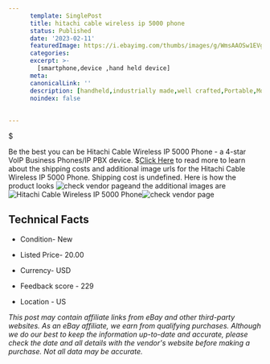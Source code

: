 ```yaml
---
      template: SinglePost
      title: hitachi cable wireless ip 5000 phone
      status: Published
      date: '2023-02-11'
      featuredImage: https://i.ebayimg.com/thumbs/images/g/WmsAAOSw1EVgYt2d/s-l225.jpg
      categories: 
      excerpt: >-
        [smartphone,device ,hand held device]
      meta:
      canonicalLink: ''
      description: [handheld,industrially made,well crafted,Portable,Mobile,Compact,Convenient,Lightweight,Maneuverable,Man-portable,Miniature,Carriable,Hand-held,Light,Holdable,Transportable,Mobile device,Pocket-sized,On-the-go,Wireless,Cordless,Compact size,Convenient size, smartphone,device ,hand held device]
      noindex: false
      
        
---
```

$

Be the best you can be Hitachi Cable Wireless IP 5000 Phone - a 4-star VoIP Business Phones/IP PBX device.
$[Click Here](https://www.ebay.com/itm/394130950287?hash=item5bc409088f%3Ag%3AWmsAAOSw1EVgYt2d&mkevt=1&mkcid=1&mkrid=711-53200-19255-0&campid=%253CePNCampaignId%253E&customid=%253CreferenceId%253E&toolid=10049) to read more to learn about the shipping costs and additional image urls for the Hitachi Cable Wireless IP 5000 Phone. Shipping cost is undefined. Here is how the product looks ![check vendor page](https://i.ebayimg.com/thumbs/images/g/WmsAAOSw1EVgYt2d/s-l225.jpg)and the additional images are![Hitachi Cable Wireless IP 5000 Phone](https://i.ebayimg.com/images/g/WmsAAOSw1EVgYt2d/s-l1600.jpg)![check vendor page](https://origin-galleryplus.ebayimg.com/ws/web/394130950287_2_0_1/225x225.jpg,https://origin-galleryplus.ebayimg.com/ws/web/394130950287_3_0_1/225x225.jpg,https://origin-galleryplus.ebayimg.com/ws/web/394130950287_4_0_1/225x225.jpg,https://origin-galleryplus.ebayimg.com/ws/web/394130950287_5_0_1/225x225.jpg,https://origin-galleryplus.ebayimg.com/ws/web/394130950287_6_0_1/225x225.jpg)



 ## Technical Facts 



     
      

 - Condition- New 


      

 - Listed Price- 20.00 


      

 - Currency- USD 


      

 - Feedback score - 229 


      

 - Location - US 


      
      

 *_This post may contain affiliate links from eBay and other third-party websites. As an eBay affiliate, we earn from qualifying purchases. Although we do our best to keep the information up-to-date and accurate, please check the date and all details with the vendor's website before making a purchase. Not all data may be accurate._*






